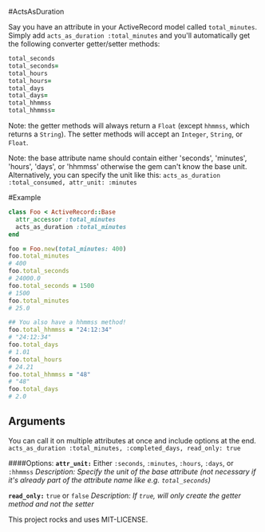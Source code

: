#ActsAsDuration

Say you have an attribute in your ActiveRecord model called `total_minutes`. 
Simply add `acts_as_duration :total_minutes` and you'll automatically get the following converter getter/setter methods:

```ruby
total_seconds
total_seconds=
total_hours
total_hours=
total_days
total_days=
total_hhmmss
total_hhmmss=
```

Note: the getter methods will always return a `Float` (except `hhmmss`, which returns a `String`). The setter methods will accept an `Integer`, `String`, or `Float`.

Note: the base attribute name should contain either 'seconds', 'minutes', 'hours', 'days', or 'hhmmss' otherwise the gem can't know the base unit. 
Alternatively, you can specify the unit like this: `acts_as_duration :total_consumed, attr_unit: :minutes`


#Example
```ruby
class Foo < ActiveRecord::Base
  attr_accessor :total_minutes
  acts_as_duration :total_minutes  
end

foo = Foo.new(total_minutes: 400)
foo.total_minutes
# 400
foo.total_seconds
# 24000.0
foo.total_seconds = 1500
# 1500
foo.total_minutes
# 25.0

## You also have a hhmmss method!
foo.total_hhmmss = "24:12:34"
# "24:12:34"
foo.total_days
# 1.01
foo.total_hours
# 24.21
foo.total_hhmmss = "48"
# "48"
foo.total_days
# 2.0
```

## Arguments

You can call it on multiple attributes at once and include options at the end.
`acts_as_duration :total_minutes, :completed_days, read_only: true`

####Options:
**`attr_unit:`** Either `:seconds`, `:minutes`, `:hours`, `:days`, or `:hhmmss`
_Description: Specify the unit of the base attribute (not necessary if it's already part of the attribute name like e.g. `total_seconds`)_

**`read_only:`** `true` or `false`
_Description: If `true`, will only create the getter method and not the setter_
 


This project rocks and uses MIT-LICENSE.